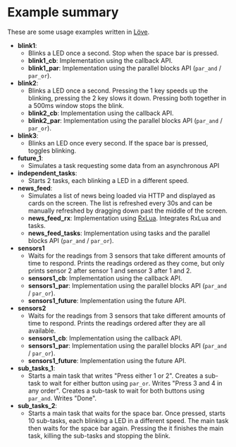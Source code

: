 # Example summary
These are some usage examples written in [Löve](https://love2d.org).
* **blink1**:
	* Blinks a LED once a second. Stop when the space bar is pressed.
	* **blink1_cb**: Implementation using the callback API.
	* **blink1_par**: Implementation using the parallel blocks API (`par_and` / `par_or`).
* **blink2**:
	* Blinks a LED once a second. Pressing the 1 key speeds up the blinking, pressing the 2 key slows it down. Pressing both together in a 500ms window stops the blink.
	* **blink2_cb**: Implementation using the callback API.
	* **blink2_par**: Implementation using the parallel blocks API (`par_and` / `par_or`).
* **blink3**:
	* Blinks an LED once every second. If the space bar is pressed, toggles blinking.
* **future_1**:
	* Simulates a task requesting some data from an asynchronous API
* **independent_tasks**:
	* Starts 2 tasks, each blinking a LED in a different speed.
* **news_feed**:
	* Simulates a list of news being loaded via HTTP and displayed as cards on the screen. The list is refreshed every 30s and can be manually refreshed by dragging down past the middle of the screen.
	* **news_feed_rx**: Implementation using [RxLua](https://github.com/bjornbytes/RxLua). Integrates RxLua and tasks.
	* **news_feed_tasks**: Implementation using tasks and the parallel blocks API (`par_and` / `par_or`).
* **sensors1**
	* Waits for the readings from 3 sensors that take different amounts of time to respond. Prints the readings ordered as they come, but only prints sensor 2 after sensor 1 and sensor 3 after 1 and 2.
	* **sensors1_cb**: Implementation using the callback API.
	* **sensors1_par**: Implementation using the parallel blocks API (`par_and` / `par_or`).
	* **sensors1_future**: Implementation using the future API.
* **sensors2**
	* Waits for the readings from 3 sensors that take different amounts of time to respond. Prints the readings ordered after they are all available.
	* **sensors1_cb**: Implementation using the callback API.
	* **sensors1_par**: Implementation using the parallel blocks API (`par_and` / `par_or`).
	* **sensors1_future**: Implementation using the future API.
* **sub_tasks_1**:
	* Starts a main task that writes "Press either 1 or 2". Creates a sub-task to wait for either button using `par_or`. Writes "Press 3 and 4 in any order". Creates a sub-task to wait for both buttons using `par_and`. Writes "Done".
* **sub_tasks_2**:
	* Starts a main task that waits for the space bar. Once pressed, starts 10 sub-tasks, each blinking a LED in a different speed. The main task then waits for the space bar again. Pressing the it finishes the main task, killing the sub-tasks and stopping the blink.
